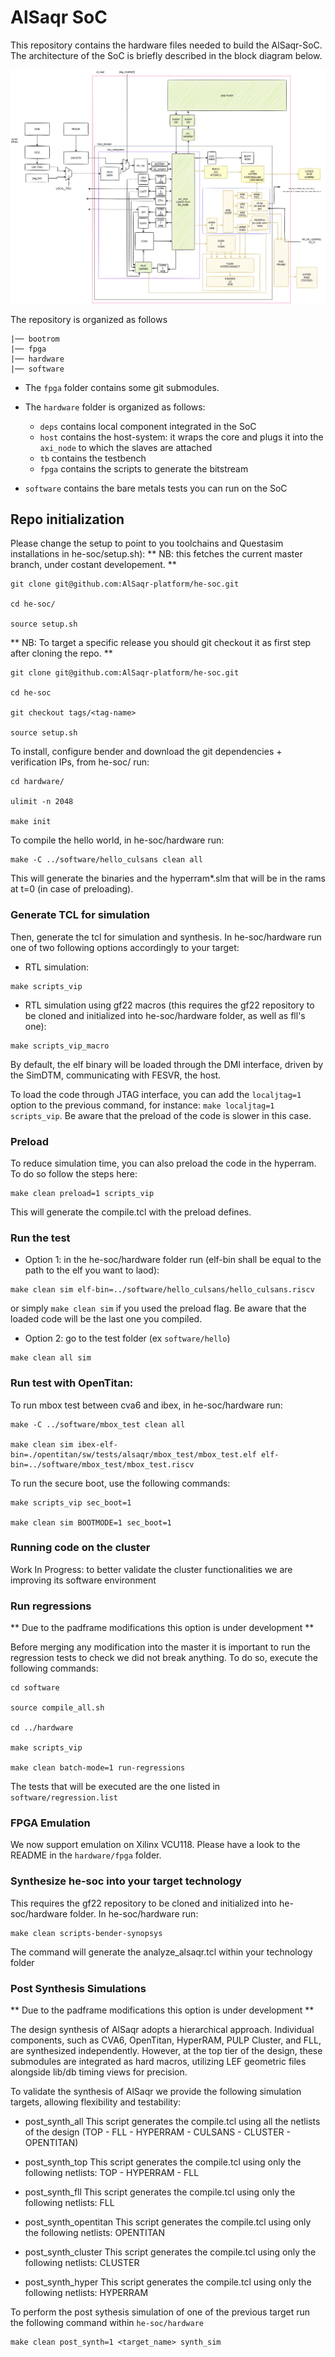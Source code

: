 # AlSaqr SoC

This repository contains the hardware files needed to build the AlSaqr-SoC. The architecture of the SoC is briefly described in the block diagram below.

![alt text](./hardware/docs/RTL.jpg)

The repository is organized as follows

```
|── bootrom
|── fpga 
|── hardware
|── software
```

 * The `fpga` folder contains some git submodules.

 * The `hardware` folder is organized as follows:

   - `deps` contains local component integrated in the SoC
   - `host` contains the host-system: it wraps the core and plugs it into the `axi_node` to which the slaves are attached
   - `tb` contains the testbench
   - `fpga` contains the scripts to generate the bitstream

 * `software` contains the bare metals tests you can run on the SoC

## Repo initialization
Please change the setup to point to you toolchains and Questasim installations in he-soc/setup.sh):
** NB: this fetches the current master branch, under costant developement. **

```
git clone git@github.com:AlSaqr-platform/he-soc.git

cd he-soc/

source setup.sh
```
** NB: To target a specific release you should git checkout it as first step after cloning the repo. **
```
git clone git@github.com:AlSaqr-platform/he-soc.git

cd he-soc

git checkout tags/<tag-name> 

source setup.sh
```

To install, configure bender and download the git dependencies + verification IPs, from he-soc/ run:

```
cd hardware/

ulimit -n 2048

make init
```
To compile the hello world, in he-soc/hardware run:

```
make -C ../software/hello_culsans clean all
```

This will generate the binaries and the hyperram*.slm that will be in the rams at t=0 (in case of preloading). 

### Generate TCL for simulation

Then, generate the tcl for simulation and synthesis. In he-soc/hardware run one of two following options accordingly to your target:

* RTL simulation:
```
make scripts_vip
```

* RTL simulation using gf22 macros (this requires the gf22 repository to be cloned and initialized into he-soc/hardware folder, as well as fll's one):
```
make scripts_vip_macro
```
By default, the elf binary will be loaded through the DMI interface, driven by the SimDTM, communicating with FESVR, the host.

To load the code through JTAG interface, you can add the `localjtag=1` option to the previous command, for instance: `make localjtag=1 scripts_vip`.
Be aware that the preload of the code is slower in this case.

### Preload

To reduce simulation time, you can also preload the code in the hyperram. To do so follow the steps here:

```
make clean preload=1 scripts_vip
```
This will generate the compile.tcl with the preload defines.

### Run the test

 * Option 1: in the he-soc/hardware folder run (elf-bin shall be equal to the path to the elf you want to laod):

```
make clean sim elf-bin=../software/hello_culsans/hello_culsans.riscv
```
or simply `make clean sim` if you used the preload flag. Be aware that the loaded code will be the last one you compiled.

 * Option 2: go to the test folder (ex `software/hello`)
 
```
make clean all sim
```
### Run test with OpenTitan:

To run mbox test between cva6 and ibex, in he-soc/hardware run:
```
make -C ../software/mbox_test clean all

make clean sim ibex-elf-bin=./opentitan/sw/tests/alsaqr/mbox_test/mbox_test.elf elf-bin=../software/mbox_test/mbox_test.riscv

```

To run the secure boot, use the following commands:

```
make scripts_vip sec_boot=1

make clean sim BOOTMODE=1 sec_boot=1

```

### Running code on the cluster

Work In Progress: to better validate the cluster functionalities we are improving its software environment

### Run regressions

** Due to the padframe modifications this option is under development **

Before merging any modification into the master it is important to run the regression tests to check we did not break anything. To do so, execute the following commands:

```
cd software

source compile_all.sh

cd ../hardware

make scripts_vip

make clean batch-mode=1 run-regressions
```

The tests that will be executed are the one listed in `software/regression.list`

### FPGA Emulation

We now support emulation on Xilinx VCU118. Please have a look to the README in the `hardware/fpga` folder.


### Synthesize he-soc into your target technology

This requires the gf22 repository to be cloned and initialized into he-soc/hardware folder.
In he-soc/hardware run:

```
make clean scripts-bender-synopsys
```
The command will generate the analyze_alsaqr.tcl within your technology folder

### Post Synthesis Simulations

** Due to the padframe modifications this option is under development **

The design synthesis of AlSaqr adopts a hierarchical approach. Individual components, such as CVA6, OpenTitan, HyperRAM, PULP Cluster, and FLL, are synthesized independently. However, at the top tier of the design, these submodules are integrated as hard macros, utilizing LEF geometric files alongside lib/db timing views for precision.

To validate the synthesis of AlSaqr we provide the following simulation targets, allowing flexibility and testability:

 * post_synth_all
   This script generates the compile.tcl using all the netlists of the design
   (TOP - FLL - HYPERRAM - CULSANS - CLUSTER - OPENTITAN)

 * post_synth_top
   This script generates the compile.tcl using only the following netlists: TOP - HYPERRAM - FLL

 * post_synth_fll
   This script generates the compile.tcl using only the following netlists: FLL
 
 * post_synth_opentitan
   This script generates the compile.tcl using only the following netlists: OPENTITAN

 * post_synth_cluster
   This script generates the compile.tcl using only the following netlists: CLUSTER

 * post_synth_hyper
   This script generates the compile.tcl using only the following netlists: HYPERRAM

To perform the post sythesis simulation of one of the previous target run the following command within `he-soc/hardware` 

```
make clean post_synth=1 <target_name> synth_sim
```

